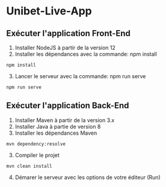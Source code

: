 # Unibet-Live-App

## Exécuter l'application Front-End

1. Installer NodeJS à partir de la version 12
2. Installer les dépendances avec la commande: npm install
```
npm install
```
3. Lancer le serveur avec la commande: npm run serve
```
npm run serve
```

## Exécuter l'application Back-End

1. Installer Maven à partir de la version 3.x
2. Installer Java à partie de version 8
3. Installer les dépendances Maven
```
mvn dependency:resolve
```
3. Compiler le projet
```
mvn clean install
```
4. Démarer le serveur avec les options de votre éditeur (Run)